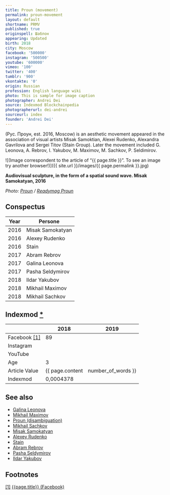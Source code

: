 ```yaml
---
title: Proun (movement)
permalink: proun-movement
layout: default
shortname: PRMV
published: true
originspell: Шаблон
appearing: Updated
birth: 2018
city: Moscow
facebook: '500000'
instagram: '500500'
youtube: '600000'
vimeo: '100'
twitter: '400'
tumblr: '900'
vkontakte: '0'
origin: Russian
profession: English language wiki
photo: This is sample for image caption
photographer: Andrei Dei
source: Indexmod Blockchainpedia
photographerurl: dei-andrei
sourceurl: index
founder: 'Andrei Dei'
---
```


(Рус. Проун, est. 2016, Moscow) is an aesthetic movement appeared in the association of visual artists Misak Samoktian, Alexei Rudenko, Alexandra Gavrilova and Sergei Titov (Stain Group). Later the movement included G. Leonova, A. Rebrov, I. Yakubov, M. Maximov, M. Sachkov, P. Seldimirov.

![(Image correspondent to the article of “{{ page.title }}”. To see an image try another browser!)]({{ site.url }}/images/{{ page.permalink }}.jpg)

**Audiovisual sculpture, in the form of a spatial sound wave. Misak Samokatyan, 2016**

*Photo: [Proun](proun-movement) / [Readymag Proun](https://readymag.com/proun/893272/)*

## Conspectus

|Year|Persone|
|-|-|
|2016|Misak Samokatyan|
|2016|Alexey Rudenko|
|2016|Stain|
|2017|Abram Rebrov|
|2017|Galina Leonova|
|2017|Pasha Seldymirov|
|2018|Ildar Yakubov|
|2018|Mikhail Maximov|
|2018|Mikhail Sachkov|

## Indexmod [*](indexmod)

||2018|2019|
|-|-|-|
|Facebook <span id="a1">[\[1\]](#f1)</span>|89||
|Instagram|||
|YouTube|||
|Age|3||
|Article Value|{{ page.content | number_of_words }}||
|Indexmod|0,0004378||

## See also

+ [Galina Leonova](index)
+ [Mikhail Maximov](index)
+ [Proun (disambiguation)](proun-disambiguation)
+ [Mikhail Sachkov](index)
+ [Misak Samokatyan](index)
+ [Alexey Rudenko](index)
+ [Stain](index)
+ [Abram Rebrov](index)
+ [Pasha Seldymirov](index)
+ [Ildar Yakubov](index)

## Footnotes

[[1]](#a1) <span id="f1"></span> [{{page.title}} (Facebook)](https://www.facebook.com/PROUNcontinuum/)
